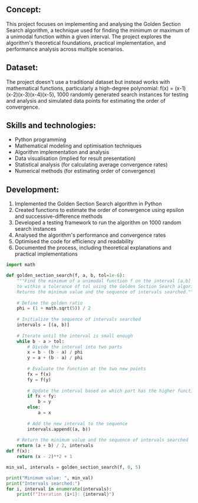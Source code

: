 ## Concept:
This project focuses on implementing and analysing the Golden Section Search algorithm, a technique used for finding the minimum or maximum of a unimodal function within a given interval. The project explores the algorithm's theoretical foundations, practical implementation, and performance analysis across multiple scenarios.

## Dataset:
The project doesn't use a traditional dataset but instead works with mathematical functions, particularly a high-degree polynomial: f(x) = (x-1)(x-2)(x-3)(x-4)(x-5), 1000 randomly generated search instances for testing and analysis and simulated data points for estimating the order of convergence.

## Skills and technologies:
- Python programming<br/>
- Mathematical modeling and optimisation techniques<br/>
- Algorithm implementation and analysis<br/>
- Data visualisation (implied for result presentation)<br/>
- Statistical analysis (for calculating average convergence rates)<br/>
- Numerical methods (for estimating order of convergence)<br/>

## Development:

1. Implemented the Golden Section Search algorithm in Python
2. Created functions to estimate the order of convergence using epsilon and successive-difference methods
3. Developed a testing framework to run the algorithm on 1000 random search instances
4. Analysed the algorithm's performance and convergence rates
5. Optimised the code for efficiency and readability
6. Documented the process, including theoretical explanations and practical implementations

```python 
import math

def golden_section_search(f, a, b, tol=1e-6):
    """Find the minimum of a unimodal function f on the interval [a,b]
    to within a tolerance of tol using the Golden Section Search algorithm.
    Returns the minimum value and the sequence of intervals searched."""
    
    # Define the golden ratio
    phi = (1 + math.sqrt(5)) / 2
    
    # Initialize the sequence of intervals searched
    intervals = [(a, b)]
    
    # Iterate until the interval is small enough
    while b - a > tol:
        # Divide the interval into two parts
        x = b - (b - a) / phi
        y = a + (b - a) / phi
        
        # Evaluate the function at the two new points
        fx = f(x)
        fy = f(y)
        
        # Update the interval based on which part has the higher function value
        if fx < fy:
            b = y
        else:
            a = x
        
        # Add the new interval to the sequence
        intervals.append((a, b))
    
    # Return the minimum value and the sequence of intervals searched
    return (a + b) / 2, intervals
def f(x):
    return (x - 2)**2 + 1

min_val, intervals = golden_section_search(f, 0, 5)

print("Minimum value: ", min_val)
print("Intervals searched:")
for i, interval in enumerate(intervals):
    print(f"Iteration {i+1}: {interval}")
```
